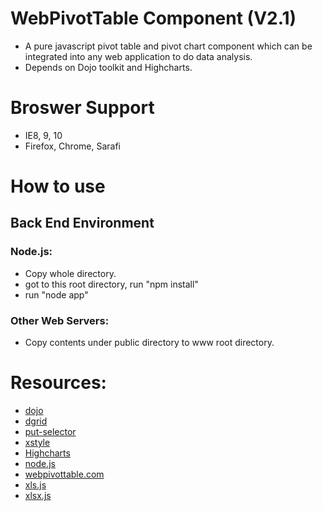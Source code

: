 # WebPivotTable Component (V2.1)

* A pure javascript pivot table and pivot chart component 
  which can be integrated into any web application to do data analysis.
* Depends on Dojo toolkit and Highcharts.

# Broswer Support

* IE8, 9, 10
* Firefox, Chrome, Sarafi

# How to use 

## Back End Environment 

### Node.js:

* Copy whole directory.
* got to this root directory, run "npm install"
* run "node app"

### Other Web Servers:

* Copy contents under public directory to www root directory.

# Resources:

* [dojo](http://dojotoolkit.org/) 
* [dgrid](https://github.com/SitePen/dgrid) 
* [put-selector](https://github.com/kriszyp/put-selector) 
* [xstyle](https://github.com/kriszyp/xstyle)
* [Highcharts](http://www.highcharts.com/)
* [node.js](http://nodejs.org/)
* [webpivottable.com](http://webpivottable.com/)
* [xls.js]( https://github.com/SheetJS/js-xls)
* [xlsx.js](https://github.com/SheetJS/js-xlsx)


